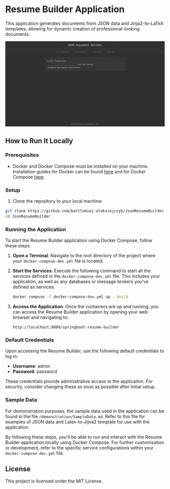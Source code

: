 # Resume Builder Application

This application generates documents from JSON data and Jinja2-to-LaTeX templates, allowing for dynamic creation of professional-looking documents.

![json-document-builder-demo-1.gif](demonstration/json-document-builder-demo-1.gif "Demonstration gif")

## How to Run It Locally

### Prerequisites

- Docker and Docker Compose must be installed on your machine. Installation guides for Docker can be found [here](https://docs.docker.com/get-docker/) and for Docker Compose [here](https://docs.docker.com/compose/install/).

### Setup

1. Clone the repository to your local machine:

```bash
git clone https://github.com/bartlomiej-aleksiejczyk/JsonResumeBuilder.git
cd JsonResumeBuilder
```

### Running the Application

To start the Resume Builder application using Docker Compose, follow these steps:

1. **Open a Terminal**: Navigate to the root directory of the project where your `docker-compose-dev.yml` file is located.

2. **Start the Services**: Execute the following command to start all the services defined in the `docker-compose-dev.yml` file. This includes your application, as well as any databases or message brokers you've defined as services:

   ```bash
   docker compose -f docker-compose-dev.yml up --build
   ```

3. **Access the Application**: Once the containers are up and running, you can access the Resume Builder application by opening your web browser and navigating to:

   ```
   http://localhost:8080/springboot-resume-builder
   ```

### Default Credentials

Upon accessing the Resume Builder, use the following default credentials to log in:

- **Username**: admin
- **Password**: password

These credentials provide administrative access to the application. For security, consider changing these as soon as possible after initial setup.

### Sample Data

For demonstration purposes, the sample data used in the application can be found in the file `/demonstration/SampleData.md`. Refer to this file for examples of JSON data and Latex-to-Jijna2 template for use with the application.

By following these steps, you'll be able to run and interact with the Resume Builder application locally using Docker Compose. For further customization or development, refer to the specific service configurations within your `docker-compose-dev.yml` file.

## License

This project is licensed under the MIT License.
